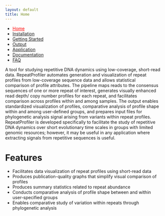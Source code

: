 ```yaml
---
layout: default
title: Home
---
```


<nav>
    <ul>
      <li><a href="/" style="color:red">Home</a></li>
      <li><a href="https://johnssproul.github.io/RepeatProfiler/installation/index.md">Installation</a></li>
      <li><a href="/gettingstarted">Getting Started</a></li>
      <li><a href="/output">Output</a></li>
      <li><a href="/application">Application</a></li>
      <li><a href="/documentation">Documentation</a></li>
      <li><a href="/FAQ">FAQ</a></li>
    </ul>
</nav>

A tool for studying repetitive DNA dynamics using low-coverage, short-read data. RepeatProfiler automates generation and visualization of repeat profiles from low-coverage sequence data and allows statistical comparison of profile attributes. The pipeline maps reads to the consensus sequences of one or more repeat of interest, generates visually enhanced read depth/ copy number profiles for each repeat, and facilitates comparison across profiles within and among samples. The output enables standardized visualization of profiles, comparative analysis of profile shape within and among user-defined groups, and prepares input files for phylogenetic analysis signal arising from variants within repeat profiles. RepeatProfiler is developed specifically to facilitate the study of repetitive DNA dynamics over short evolutionary time scales in groups with limited genomic resources; however, it may be useful in any application where extracting signals from repetitive sequences is useful.

# Features

- Facilitates data visualization of repeat profiles using short-read data
- Produces publication-quality graphs that simplify visual comparison of profiles
- Produces summary statistics related to repeat abundance
- Conducts comparative analysis of profile shape between and within user-specified groups
- Enables comparative study of variation within repeats through phylogenetic analysis
